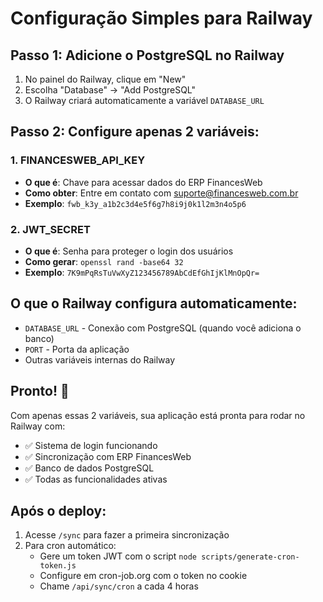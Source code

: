 # Configuração Simples para Railway

## Passo 1: Adicione o PostgreSQL no Railway
1. No painel do Railway, clique em "New"
2. Escolha "Database" → "Add PostgreSQL"
3. O Railway criará automaticamente a variável `DATABASE_URL`

## Passo 2: Configure apenas 2 variáveis:

### 1. FINANCESWEB_API_KEY
- **O que é**: Chave para acessar dados do ERP FinancesWeb
- **Como obter**: Entre em contato com suporte@financesweb.com.br
- **Exemplo**: `fwb_k3y_a1b2c3d4e5f6g7h8i9j0k1l2m3n4o5p6`

### 2. JWT_SECRET  
- **O que é**: Senha para proteger o login dos usuários
- **Como gerar**: `openssl rand -base64 32`
- **Exemplo**: `7K9mPqRsTuVwXyZ123456789AbCdEfGhIjKlMnOpQr=`

## O que o Railway configura automaticamente:
- `DATABASE_URL` - Conexão com PostgreSQL (quando você adiciona o banco)
- `PORT` - Porta da aplicação
- Outras variáveis internas do Railway

## Pronto! 🚀

Com apenas essas 2 variáveis, sua aplicação está pronta para rodar no Railway com:
- ✅ Sistema de login funcionando
- ✅ Sincronização com ERP FinancesWeb
- ✅ Banco de dados PostgreSQL
- ✅ Todas as funcionalidades ativas

## Após o deploy:
1. Acesse `/sync` para fazer a primeira sincronização
2. Para cron automático:
   - Gere um token JWT com o script `node scripts/generate-cron-token.js`
   - Configure em cron-job.org com o token no cookie
   - Chame `/api/sync/cron` a cada 4 horas